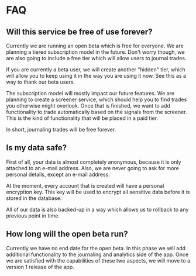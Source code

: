 # FAQ

## Will this service be free of use forever?

Currently we are running an open beta which is free for everyone.
We are planning a tiered subscription model in the future. 
Don't worry though, we are also going to include a free tier which will allow users to journal trades.

If you are currently a beta user, we will create another "hidden" tier, which will allow you to keep using it in the way you are using it now. See this as a way to thank our beta users.

The subscription model will mostly impact our future features. 
We are planning to create a screener service, which should help you to find trades you otherwise might overlook.
Once that is finished, we want to add functionality to trade automatically based on the signals from the screener. This is the kind of functionality that will be placed in a paid tier.

In short, journaling trades will be free forever.

## Is my data safe?

First of all, your data is almost completely anonymous, because it is only attached to an e-mail address. Also, we are never going to ask for more personal details, except an e-mail address.

At the moment, every account that is created will have a personal encryption key. This key will be used to encrypt all sensitive data before it is stored in the database.

All of our data is also backed-up in a way which allows us to rollback to any previous point in time.

## How long will the open beta run?

Currently we have no end date for the open beta. In this phase we will add additional functionality to the journaling and analytics side of the app. Once we are satisfied with the capabilities of these two aspects, we will move to a version 1 release of the app.